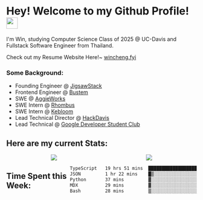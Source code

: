 <h1>Hey! Welcome to my Github Profile! <img src="https://emojis.slackmojis.com/emojis/images/1531849430/4246/blob-sunglasses.gif?1531849430" width="30"/>
</h1>

<p>I'm Win, studying Computer Science Class of 2025 @ UC-Davis and Fullstack Software Engineer from Thailand.</p>
<p>Check out my Resume Website Here!~ <a href ="https://wincheng.fyi/">wincheng.fyi</a></p>
<h3>Some Background:</h3>
<ul>
  <li>Founding Engineer @ <a href = "https://jigsawstack.com/">JigsawStack</a></li>
  <li>Frontend Engineer @ <a href = "https://bustem.com/">Bustem</a></li>
  <li>SWE @ <a href="https://aggieworks.org//">AggieWorks</a></li>
  <li>SWE Intern @ <a href = "https://www.rhombus.com/">Rhombus</a></li>
  <li>SWE Intern @ <a href = "https://www.kebloom.com/">Kebloom</a></li>
  <li>Lead Technical Director @ <a href="https://hackdavis.io/">HackDavis</a></li>
  <li>Lead Technical @ <a href="https://gdscucdavis.com/">Google Developer Student Club</a></li>
</ul>

<h2>Here are my current Stats:</h2>
<div align="center">
  <div style="display: flex; justify-content: space-around; align-items: flex-start">
  <a href="https://github.com/winzamark123/">
    <img src="https://github-readme-stats.vercel.app/api?username=winzamark123&count_private=true&rank_icon=github&show_icons=true&theme=codeSTACKr&include_all_commits=true&text_color=16A085&title_color=E2684A&border_radius=10&icon_color=E2684A&custom_title=Win's%20GitHub%20Stats" />
  </a>
  <a href="https://github.com/winzamark123/">
    <img src="https://github-readme-stats.vercel.app/api/top-langs?username=winzamark123&theme=codeSTACKr&title_color=E2684A&layout=compact" />
  </a>
  </div>
</div>
<div style="display: flex; justify-content: flex-start; align-items">
    <h2>Time Spent this Week:</h2>
<!--START_SECTION:waka-->

```txt
TypeScript   19 hrs 51 mins  ████████████████████▓░░░░   82.74 %
JSON         1 hr 22 mins    █▒░░░░░░░░░░░░░░░░░░░░░░░   05.75 %
Python       37 mins         ▓░░░░░░░░░░░░░░░░░░░░░░░░   02.62 %
MDX          29 mins         ▓░░░░░░░░░░░░░░░░░░░░░░░░   02.08 %
Bash         28 mins         ▒░░░░░░░░░░░░░░░░░░░░░░░░   01.98 %
```

<!--END_SECTION:waka-->
  </div>
